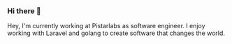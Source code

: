 ### Hi there 👋

Hey, I'm currently working at Pistarlabs as software engineer. I enjoy working with Laravel and golang to create software that changes the world.
